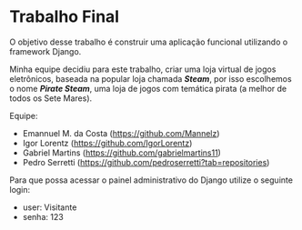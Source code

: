 # Trabalho Final

O objetivo desse trabalho é construir uma aplicação funcional utilizando o framework Django. 

Minha equipe decidiu para este trabalho, criar uma loja virtual de jogos eletrônicos, baseada na popular loja chamada <b><i>Steam</i></b>, por isso escolhemos o nome 
<b><i>Pirate Steam</b></i>, uma loja de jogos com temática pirata (a melhor de todos os Sete Mares).

Equipe:
* Emannuel M. da Costa (https://github.com/Mannelz)
* Igor Lorentz (https://github.com/IgorLorentz)
* Gabriel Martins (https://github.com/gabrielmartins11)
* Pedro Serretti (https://github.com/pedroserretti?tab=repositories)

Para que possa acessar o painel administrativo do Django utilize o seguinte login:
* user: Visitante
* senha: 123
